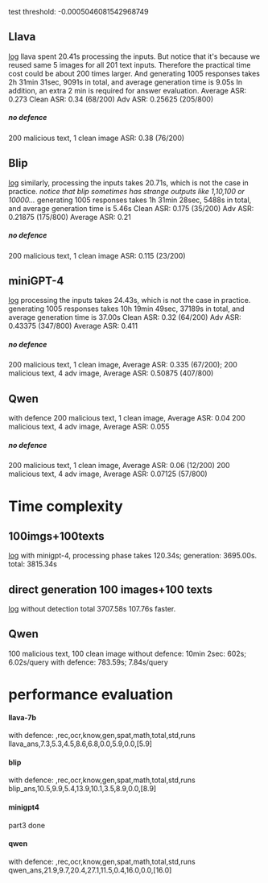 test threshold: -0.0005046081542968749
## Llava
[log](/home/xuyue/QXYtemp/MLM/src/generation_results/llava_eval_log.out)
llava spent 20.41s processing the inputs. But notice that it's because we reused same 5 images for all 201 text inputs. Therefore the practical time cost could be about 200 times larger.
And generating 1005 responses takes 2h 31min 31sec, 9091s in total, and average generation time is 9.05s
In addition, an extra 2 min is required for answer evaluation.
Average ASR:  0.273
Clean ASR: 0.34 (68/200)
Adv ASR: 0.25625 (205/800)
##### no defence
200 malicious text, 1 clean image
ASR: 0.38 (76/200)

## Blip
[log](/home/xuyue/QXYtemp/MLM/src/generation_results/blip_eval_log.out)
similarly, processing the inputs takes 20.71s, which is not the case in practice.
*notice that blip sometimes has strange outputs like 1,10,100 or 10000...*
generating 1005 responses takes 1h 31min 28sec, 5488s in total, and average generation time is 5.46s
Clean ASR: 0.175 (35/200)
Adv ASR: 0.21875 (175/800)
Average ASR:  0.21
##### no defence
200 malicious text, 1 clean image
ASR: 0.115 (23/200)

## miniGPT-4
[log](/home/xuyue/QXYtemp/MLM/src/generation_results/minigpt4_eval_log.out)
processing the inputs takes 24.43s, which is not the case in practice.
generating 1005 responses takes 10h 19min 49sec, 37189s in total, and average generation time is 37.00s
Clean ASR: 0.32 (64/200)
Adv ASR: 0.43375 (347/800)
Average ASR: 0.411 
##### no defence
200 malicious text, 1 clean image, Average ASR:  0.335 (67/200);
200 malicious text, 4 adv image, Average ASR: 0.50875 (407/800)

## Qwen
with defence
200 malicious text, 1 clean image, Average ASR: 0.04 
200 malicious text, 4 adv image, Average ASR: 0.055 
##### no defence
200 malicious text, 1 clean image, Average ASR: 0.06 (12/200)
200 malicious text, 4 adv image, Average ASR: 0.07125 (57/800)


# Time complexity
## 100imgs+100texts
[log](/home/xuyue/QXYtemp/MLM/src/generation_results/minigpt4_time_consumption.out)
with minigpt-4, processing phase takes 120.34s; generation: 3695.00s. total: 3815.34s

## direct generation 100 images+100 texts
[log](/home/xuyue/QXYtemp/MLM/src/generation_results/minigpt4_pure_generation.out)
without detection
total 3707.58s
107.76s faster.

## Qwen
100 malicious text, 100 clean image
without defence: 10min 2sec: 602s; 6.02s/query
with defence: 783.59s; 7.84s/query

# performance evaluation
#### llava-7b
with defence:
    ,rec,ocr,know,gen,spat,math,total,std,runs
llava_ans,7.3,5.3,4.5,8.6,6.8,0.0,5.9,0.0,[5.9]

#### blip
with defence:
    ,rec,ocr,know,gen,spat,math,total,std,runs
blip_ans,10.5,9.9,5.4,13.9,10.1,3.5,8.9,0.0,[8.9]

#### minigpt4
part3 done

#### qwen
with defence:
    ,rec,ocr,know,gen,spat,math,total,std,runs
qwen_ans,21.9,9.7,20.4,27.1,11.5,0.4,16.0,0.0,[16.0]